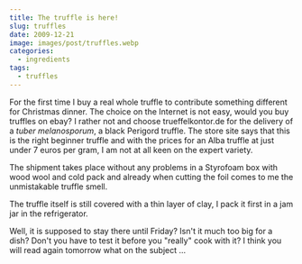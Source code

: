 ```yaml
---
title: The truffle is here!
slug: truffles
date: 2009-12-21
image: images/post/truffles.webp
categories: 
  - ingredients
tags: 
  - truffles
---
```


For the first time I buy a real whole truffle to contribute something different for Christmas dinner. The choice on the Internet is not easy, would you buy truffles on ebay? I rather not and choose trueffelkontor.de for the delivery of a _tuber melanosporum_, a black Perigord truffle. The store site says that this is the right beginner truffle and with the prices for an Alba truffle at just under 7 euros per gram, I am not at all keen on the expert variety.

The shipment takes place without any problems in a Styrofoam box with wood wool and cold pack and already when cutting the foil comes to me the unmistakable truffle smell.

The truffle itself is still covered with a thin layer of clay, I pack it first in a jam jar in the refrigerator.

Well, it is supposed to stay there until Friday? Isn't it much too big for a dish? Don't you have to test it before you "really" cook with it? I think you will read again tomorrow what on the subject ...
